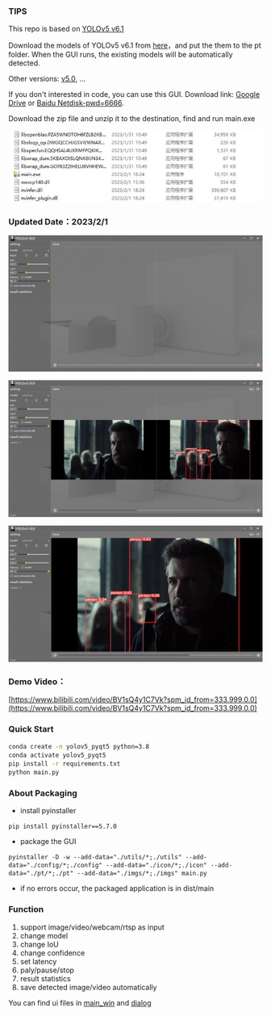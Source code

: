 ### TIPS

This repo is based on [YOLOv5 v6.1](https://github.com/ultralytics/yolov5/tree/v6.1)

Download the models of  YOLOv5 v6.1 from [here](https://github.com/ultralytics/yolov5/releases/tag/v6.1)，and put the them to the pt folder. When the GUI runs, the existing models will be automatically detected.

Other versions: [v5.0](https://github.com/Javacr/PyQt5-YOLOv5/tree/yolov5_v5.0), ...

If you don't interested in code, you can use this GUI. Download link: [Google Drive](https://drive.google.com/file/d/1UpU0zqDsH_fgkiHw7wLakFMygULXM6qc/view?usp=sharing) or [Baidu Netdisk-pwd=6666](https://pan.baidu.com/s/105Hl2UqRSaDbh4hJQWQ8rg?pwd=6666 ).

Download the zip file and unzip it to the destination, find and run main.exe

![location](./imgs/exe_location.JPG)

### Updated Date：2023/2/1
![GUI](./imgs/GUI_new.png)

![RUNNING](./imgs/Running.png)

![singwin](./imgs/SingleWin.png)

### Demo Video：
[https://www.bilibili.com/video/BV1sQ4y1C7Vk?spm_id_from=333.999.0.0](https://www.bilibili.com/video/BV1sQ4y1C7Vk?spm_id_from=333.999.0.0)

### Quick Start

```bash
conda create -n yolov5_pyqt5 python=3.8
conda activate yolov5_pyqt5
pip install -r requirements.txt
python main.py
```
### About Packaging

- install pyinstaller

```
pip install pyinstaller==5.7.0
```

- package the GUI

```
pyinstaller -D -w --add-data="./utils/*;./utils" --add-data="./config/*;./config" --add-data="./icon/*;./icon" --add-data="./pt/*;./pt" --add-data="./imgs/*;./imgs" main.py
```

- if no errors occur, the packaged application is in dist/main

### Function

1. support image/video/webcam/rtsp as input
2. change model
3. change IoU
4. change confidence
5. set latency
6. paly/pause/stop
7. result statistics
8. save  detected image/video automatically

You can find ui files in [main_win](./main_win) and [dialog](dialog)


